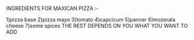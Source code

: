 INGREDIENTS FOR MAXICAN PIZZA :-

1)pizza base
2)pizza mayo
3)tomato
4)capcicum 
5)panner
6)mozerala cheese 
7)some spices
THE REST DEPENDS ON YOU WHAT YOU WANT TO ADD
